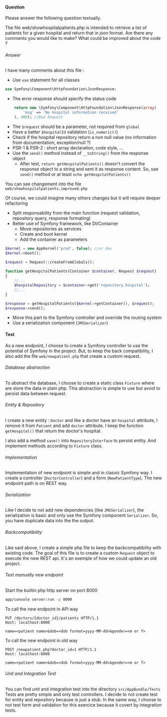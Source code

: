 #### Question 
Please answer the following question textually.

The file web/showhospitalpatients.php is intended to retrieve a list of patients for a given hospital and return that in json format. Are there any comments you would like to make? What could be improved about the code ?

###### Answer

I have many comments about this file :

 * Use `use` statement for all classes
 
```php
use Symfony\Component\HttpFoundation\JsonResponse;
```
 
 * The error response should specify the status code
 
```php
    return new \Symfony\Component\HttpFoundation\JsonResponse(array(
        'msg' => 'No hospital information received'
    ), 400); //Bad Request
```
 
 * The `$request` should be a parameter, not required from `global`
 * Have a better `$hospitalId` validation (`is_numeric()`)
 * Check if the hospital repository return a non null value (no information from documentation, exception/null ?)
 * PSR-1 & PSR-2 : short array declaration, code style, ...
 * Use the `send()` method instead of `__toString()` from the response object
   * After test, `return getHospitalPatients()` doesn't convert the response object to a string and sent it as response content. So, use `send()` method or at least `echo getHospitalPatients()`
 
You can see changement into the file `web/showhospitalpatients.improved.php`
 
Of course, we could imagine many others changes but it will require deeper refactoring
 * Split responsability from the main function (request validation, repository query, response formating)
 * Better use of Symfony framework, like DI/Container
   * Move repositories as services
   * Create and boot kernel
   * Add the container as parameters
   
```php
$kernel = new AppKernel('prod', false); //or dev
$kernel->boot();

$request = Request::createFromGlobals();
   
function getHospitalPatients(Container $container, Request $request)
{
    //...
    $hospitalRepository = $container->get('repository.hospital');
    //...
}

$response = getHospitalPatients($kernel->getContainer(), $request);
$response->send();
```

 * Move this part to the Symfony controller and override the routing system
 * Use a serialization component (`JMSSerializer`)

#### Test

As a new endpoint, I choose to create a Symfony controller to use the potential of Symfony in the project.
But, to keep the back compatibility, I also add the file `web/newpatient.php` that create a custom request.

###### Database abstraction

To abstract the database, I choose to create a static class `Fixture` where are store the data in plain php.
This abstraction is simple to use but avoid to persist data between request.

###### Entity & Repository

I create a new entity : `Doctor` and like a doctor have an `hospital` attribute, I remove it from `Patient` and add `doctor` attribute.
I keep the function `getHospital()` that return the doctor's hospital.

I also add a method `save()` into `RepositoryInterface` to persist entity. And implement methods according to `Fixture` class.

###### Implementation

Implementation of new endpoint is simple and in classic Symfony way.
I create a controller (`DoctorController`) and a form (`NewPatientType`).
The new endpoint path is on REST way.

###### Serialization

Like I decide to not add new dependencies (like `JMSSerializer`), the serialization is basic and only use the Symfony component `Serializer`.
So, you have duplicate data into the the output.

###### Backcompatibility

Like said above, I create a simple php file to keep the backcompatibility with existing code.
The goal of this file is to create a custom `Request` object to execute the new REST api.
It's an exemple of how we could update an old project.

###### Test manually new endpoint

Start the builtin php http server on port 8000
```bash
app/console server:run -p 8000
```

To call the new endpoint in API way
```
PUT /doctors/{doctor_id}/patients HTTP/1.1
Host: localhost:8000

name=<patient name>&dob=<dob format=yyyy-MM-dd>&gender=<m or f>
```

To call the new endpoint in old way
```
POST /newpatient.php?doctor_id=1 HTTP/1.1
Host: localhost:8000

name=<patient name>&dob=<dob format=yyyy-MM-dd>&gender=<m or f>
```

###### Unit and Integration Test

You can find unit and integration test into the directory `src/AppBundle/Tests` 
Tests are pretty simple and only test controllers.
I decide to not create test for entity and repository because is just a stub.
In the same way, I choose to not test form and validation for this exercice because it covert by integration tests.
